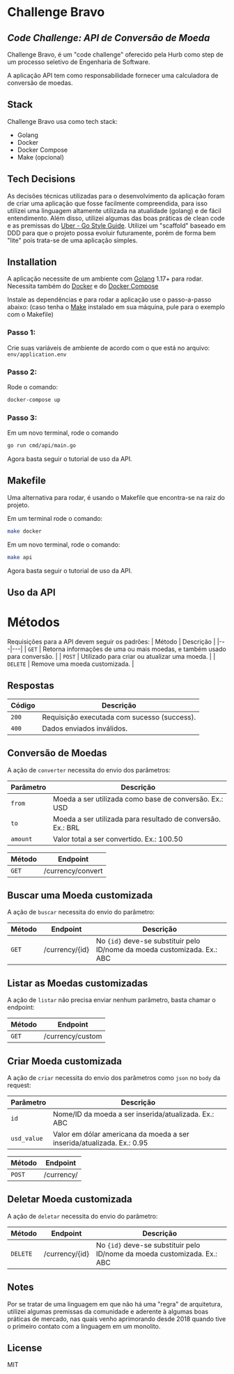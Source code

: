 # Challenge Bravo
## _Code Challenge: API de Conversão de Moeda_

Challenge Bravo, é um "code challenge" oferecido pela Hurb como step de um processo seletivo de Engenharia de Software.

A aplicação API tem como responsabilidade fornecer uma calculadora de conversão de moedas.

## Stack

Challenge Bravo usa como tech stack:
- Golang
- Docker
- Docker Compose
- Make (opcional)

## Tech Decisions

As decisões técnicas utilizadas para o desenvolvimento da aplicação foram de criar uma aplicação que fosse facilmente compreendida, para isso utilizei uma linguagem altamente utilizada na atualidade (golang) e de fácil entendimento.
Além disso, utilizei algumas das boas práticas de clean code e as premissas do [Uber - Go Style Guide](https://github.com/uber-go/guide/blob/master/style.md).
Utilizei um "scaffold" baseado em DDD para que o projeto possa evoluir futuramente, porém de forma bem "lite" pois trata-se de uma aplicação simples.

## Installation

A aplicação necessite de um ambiente com [Golang](https://go.dev/doc/install) 1.17+ para rodar.
Necessita também do [Docker](https://docs.docker.com/engine/install/ubuntu/) e do [Docker Compose](https://docs.docker.com/compose/install/)

Instale as dependências e para rodar a aplicação use o passo-a-passo abaixo:
(caso tenha o [Make](https://linuxhint.com/install-make-ubuntu/) instalado em sua máquina, pule para o exemplo com o Makefile)

### Passo 1:
Crie suas variáveis de ambiente de acordo com o que está no arquivo: `env/application.env`

### Passo 2:
Rode o comando:
```sh
docker-compose up
```

### Passo 3:
Em um novo terminal, rode o comando 
```sh
go run cmd/api/main.go
```

Agora basta seguir o tutorial de uso da API.

## Makefile

Uma alternativa para rodar, é usando o Makefile que encontra-se na raiz do projeto.

Em um terminal rode o comando:
```sh
make docker
```

Em um novo terminal, rode o comando:
```sh
make api
```

Agora basta seguir o tutorial de uso da API.

## Uso da API

# Métodos
Requisições para a API devem seguir os padrões:
| Método | Descrição |
|---|---|
| `GET` | Retorna informações de uma ou mais moedas, e também usado para conversão. |
| `POST` | Utilizado para criar ou atualizar uma moeda. |
| `DELETE` | Remove uma moeda customizada. |

## Respostas

| Código | Descrição |
|---|---|
| `200` | Requisição executada com sucesso (success).|
| `400` | Dados enviados inválidos.|

## Conversão de Moedas
A ação de `converter` necessita do envio dos parâmetros:

| Parâmetro | Descrição |
|---|---|
| `from` | Moeda a ser utilizada como base de conversão. Ex.: USD |
| `to` | Moeda a ser utilizada para resultado de conversão. Ex.: BRL |
| `amount` | Valor total a ser convertido. Ex.: 100.50 |

| Método | Endpoint |
|---|---|
| `GET` | /currency/convert |

## Buscar uma Moeda customizada
A ação de `buscar` necessita do envio do parâmetro:

| Método | Endpoint | Descrição |
|---|---|---|
| `GET` | /currency/{id} | No `{id}` deve-se substituir pelo ID/nome da moeda customizada. Ex.: ABC |

## Listar as Moedas customizadas
A ação de `listar` não precisa enviar nenhum parâmetro, basta chamar o endpoint:

| Método | Endpoint |
|---|---|
| `GET` | /currency/custom |

## Criar Moeda customizada
A ação de `criar` necessita do envio dos parâmetros como `json` no `body` da request:

| Parâmetro | Descrição |
|---|---|
| `id` | Nome/ID da moeda a ser inserida/atualizada. Ex.: ABC |
| `usd_value` | Valor em dólar americana da moeda a ser inserida/atualizada. Ex.: 0.95 |

| Método | Endpoint |
|---|---|
| `POST` | /currency/ |

## Deletar Moeda customizada
A ação de `deletar` necessita do envio do parâmetro:

| Método | Endpoint | Descrição |
|---|---|---|
| `DELETE` | /currency/{id} | No `{id}` deve-se substituir pelo ID/nome da moeda customizada. Ex.: ABC |

## Notes

Por se tratar de uma linguagem em que não há uma "regra" de arquitetura, utilizei algumas premissas da comunidade e aderente à algumas boas práticas de mercado, nas quais venho aprimorando desde 2018 quando tive o primeiro contato com a linguagem em um monolito.

## License

MIT